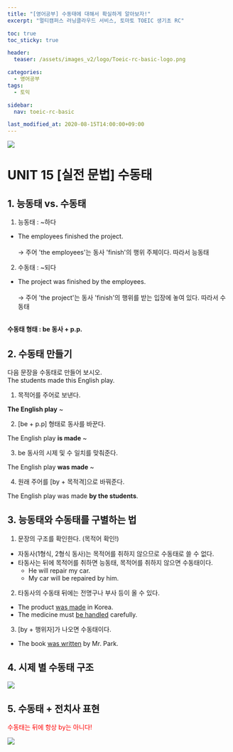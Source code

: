 ```yaml
---
title: "[영어공부] 수동태에 대해서 확실하게 알아보자!"
excerpt: "멀티캠퍼스 러닝클라우드 서비스, 토마토 TOEIC 생기초 RC"

toc: true
toc_sticky: true

header:
  teaser: /assets/images_v2/logo/Toeic-rc-basic-logo.png

categories:
  - 영어공부
tags:
  - 토익

sidebar:
  nav: toeic-rc-basic

last_modified_at: 2020-08-15T14:00:00+09:00
---
```

![](https://eliotjang.github.io/assets/images_v2/logo/Toeic-rc-basic-logo.png)

# UNIT 15 [실전 문법] 수동태

## 1. 능동태 vs. 수동태

1) 능동태 : ~하다

- The employees finished the project.  
<br/>→ 주어 'the employees'는 동사 'finish'의 행위 주체이다. 따라서 능동태  

2) 수동태 : ~되다

- The project was finished by the employees.  
<br/>→ 주어 'the project'는 동사 'finish'의 행위를 받는 입장에 놓여 있다. 따라서 수동태  

<br/>**수동태 형태 : be 동사 + p.p.**

## 2. 수동태 만들기

다음 문장을 수동태로 만들어 보시오.  
The students made this English play.  

1) 목적어를 주어로 보낸다.  

**The English play** ~  

2) [be + p.p] 형태로 동사를 바꾼다.  

The English play **is made** ~  

3) be 동사의 시제 및 수 일치를 맞춰준다.  

The English play **was made** ~  

4) 원래 주어를 [by + 목적격]으로 바꿔준다.  

The English play was made **by the students**.

## 3. 능동태와 수동태를 구별하는 법

1) 문장의 구조를 확인한다. (목적어 확인!)

- 자동사(1형식, 2형식 동사)는 목적어를 취하지 않으므로 수동태로 쓸 수 없다.
- 타동사는 뒤에 목적어를 취하면 능동태, 목적어를 취하지 않으면 수동태이다.
  - He will repair my car.
  - My car will be repaired by him.

2) 타동사의 수동태 뒤에는 전명구나 부사 등이 올 수 있다.

- The product <u>was made</u> in Korea.
- The medicine must <u>be handled</u> carefully.

3) [by + 행위자]가 나오면 수동태이다.

- The book <u>was written</u> by Mr. Park.

## 4. 시제 별 수동태 구조

![](https://eliotjang.github.io/assets/images_v2/english-learning/toeic-rc-basic/unit15/Picture1.png)

## 5. 수동태 + 전치사 표현

<span style="color:red">수동태는 뒤에 항상 by는 아니다!</span>

![](https://eliotjang.github.io/assets/images_v2/english-learning/toeic-rc-basic/unit15/Picture2.png)